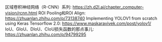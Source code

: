 区域卷积神经网络（R-CNN）系列: https://zh.d2l.ai/chapter_computer-vision/rcnn.html
 ROI Pooling和ROI Align: https://zhuanlan.zhihu.com/p/73138740
 Implementing YOLOV1 from scratch using Keras Tensorflow 2.0: https://www.maskaravivek.com/post/yolov1/
 IoU、GIoU、DIoU、CIoU损失函数的那点事儿: https://zhuanlan.zhihu.com/p/94799295
 
 
